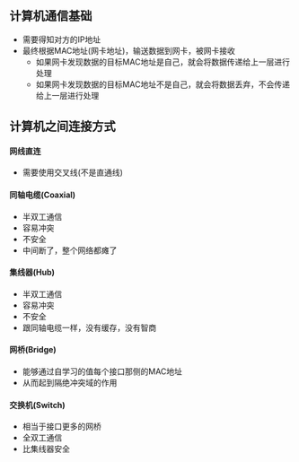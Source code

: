 ## 计算机通信基础

* 需要得知对方的IP地址
* 最终根据MAC地址(网卡地址)，输送数据到网卡，被网卡接收
  * 如果网卡发现数据的目标MAC地址是自己，就会将数据传递给上一层进行处理
  * 如果网卡发现数据的目标MAC地址不是自己，就会将数据丢弃，不会传递给上一层进行处理

## 计算机之间连接方式 

#### 网线直连

* 需要使用交叉线(不是直通线)

#### 同轴电缆(Coaxial)

* 半双工通信
* 容易冲突
* 不安全
* 中间断了，整个网络都瘫了

#### 集线器(Hub)

* 半双工通信
* 容易冲突
* 不安全
* 跟同轴电缆一样，没有缓存，没有智商

#### 网桥(Bridge)

* 能够通过自学习的值每个接口那侧的MAC地址
* 从而起到隔绝冲突域的作用

#### 交换机(Switch)

* 相当于接口更多的网桥
* 全双工通信
* 比集线器安全
